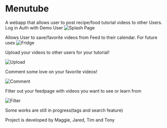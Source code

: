 # Menutube

A webapp that allows user to post recipe/food tutorial videos to other Users.
Log in Auth with Demo User
![Splash Page](https://github.com/maggieyam/menutube/blob/media/media/splash-gif.gif)



Allows User to save/favorite videos from Feed to their calendar.
For future uses
![Fridge](https://github.com/maggieyam/menutube/blob/media/media/calendar-gif.gif)


Upload  your videos to other users for your tutorial!

![Upload](https://github.com/maggieyam/menutube/blob/media/media/upload.gif)


Comment some love on your favorite videos!

![Comment](https://github.com/maggieyam/menutube/blob/media/media/comment.gif)



Filter out your feedpage with videos you want to see or learn from

![Filter](https://github.com/maggieyam/menutube/blob/media/media/filter.gif)

Some works are still in progress(tags and search feature)

Project is developed by Maggie, Jared, Tim and Tony
